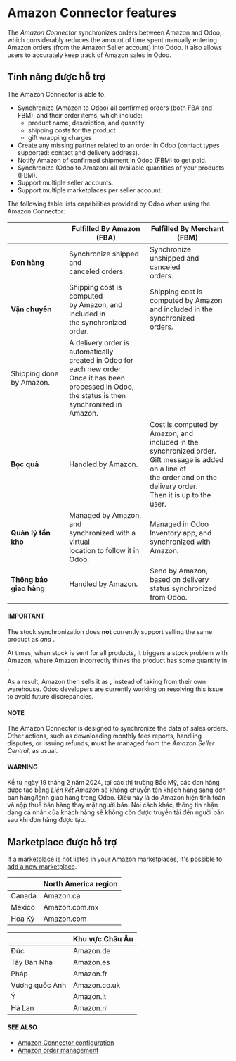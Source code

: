 # Amazon Connector features

The *Amazon Connector* synchronizes orders between Amazon and Odoo, which considerably reduces the
amount of time spent manually entering Amazon orders (from the Amazon Seller account) into Odoo. It
also allows users to accurately keep track of Amazon sales in Odoo.

## Tính năng được hỗ trợ

The Amazon Connector is able to:

- Synchronize (Amazon to Odoo) all confirmed orders (both FBA and FBM), and their order items, which
  include:
  - product name, description, and quantity
  - shipping costs for the product
  - gift wrapping charges
- Create any missing partner related to an order in Odoo (contact types supported: contact and
  delivery address).
- Notify Amazon of confirmed shipment in Odoo (FBM) to get paid.
- Synchronize (Odoo to Amazon) all available quantities of your products (FBM).
- Support multiple seller accounts.
- Support multiple marketplaces per seller account.

The following table lists capabilities provided by Odoo when using the Amazon Connector:

|                          | Fulfilled By Amazon (FBA)                                                                                                                                            | Fulfilled By Merchant (FBM)                                                                                                                                                            |
|--------------------------|----------------------------------------------------------------------------------------------------------------------------------------------------------------------|----------------------------------------------------------------------------------------------------------------------------------------------------------------------------------------|
| **Đơn hàng**             | Synchronize shipped and<br/>canceled orders.                                                                                                                         | Synchronize unshipped and canceled<br/>orders.                                                                                                                                         |
| **Vận chuyển**           | Shipping cost is computed<br/>by Amazon, and included in<br/>the synchronized order.                                                                                 | Shipping cost is computed by Amazon<br/>and included in the synchronized<br/>orders.                                                                                                   |
| Shipping done by Amazon. | A delivery order is automatically<br/>created in Odoo for each new order.<br/>Once it has been processed in Odoo,<br/>the status is then synchronized in<br/>Amazon. |                                                                                                                                                                                        |
| **Bọc quà**              | Handled by Amazon.                                                                                                                                                   | Cost is computed by Amazon, and<br/>included in the synchronized order.<br/>Gift message is added on a line of<br/>the order and on the delivery order.<br/>Then it is up to the user. |
| **Quản lý tồn kho**      | Managed by Amazon, and<br/>synchronized with a virtual<br/>location to follow it in<br/>Odoo.                                                                        | Managed in Odoo Inventory app, and<br/>synchronized with Amazon.                                                                                                                       |
| **Thông báo giao hàng**  | Handled by Amazon.                                                                                                                                                   | Send by Amazon, based on delivery<br/>status synchronized from Odoo.                                                                                                                   |

#### IMPORTANT
The stock synchronization does **not** currently support selling the same product as  *and* .

At times, when stock is sent for all products, it triggers a stock problem with Amazon, where
Amazon incorrectly thinks the  product has some quantity in
.

As a result, Amazon then sells it as , instead of taking from
their own warehouse. Odoo developers are currently working on resolving this issue to avoid
future discrepancies.

#### NOTE
The Amazon Connector is designed to synchronize the data of sales orders. Other actions, such as
downloading monthly fees reports, handling disputes, or issuing refunds, **must** be managed from
the *Amazon Seller Central*, as usual.

#### WARNING
Kể từ ngày 19 tháng 2 năm 2024, tại các thị trường Bắc Mỹ, các đơn hàng  được tạo bằng *Liên kết Amazon* sẽ không chuyển tên khách hàng sang đơn bán hàng/lệnh giao hàng trong Odoo. Điều này là do Amazon hiện tính toán và nộp thuế bán hàng thay mặt người bán. Nói cách khác, thông tin nhận dạng cá nhân của khách hàng sẽ không còn được truyền tải đến người bán sau khi đơn hàng  được tạo.

<a id="amazon-supported-marketplaces"></a>

## Marketplace được hỗ trợ

If a marketplace is not listed in your Amazon marketplaces, it's possible to [add a new
marketplace](setup.md#amazon-add-new-marketplace).

|        | **North America region**   |
|--------|----------------------------|
| Canada | Amazon.ca                  |
| Mexico | Amazon.com.mx              |
| Hoa Kỳ | Amazon.com                 |

|                | **Khu vực Châu Âu**   |
|----------------|-----------------------|
| Đức            | Amazon.de             |
| Tây Ban Nha    | Amazon.es             |
| Pháp           | Amazon.fr             |
| Vương quốc Anh | Amazon.co.uk          |
| Ý              | Amazon.it             |
| Hà Lan         | Amazon.nl             |

#### SEE ALSO
- [Amazon Connector configuration](setup.md)
- [Amazon order management](manage.md)
